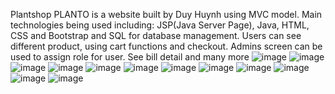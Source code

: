 Plantshop PLANTO is a website built by Duy Huynh using MVC model. 
Main technologies being used including: JSP(Java Server Page), Java, HTML, CSS and Bootstrap and SQL for database management.
Users can see different product, using cart functions and checkout.
Admins screen can be used to assign role for user. See bill detail and many more
![image](https://github.com/duyhuynhnguyentuan/plantshop-PRJ301/assets/124075895/e01c2961-6476-44a2-b391-a45a9df72f7e)
![image](https://github.com/duyhuynhnguyentuan/plantshop-PRJ301/assets/124075895/0348ef3c-9e08-4ab6-aefb-bc6ddbf6c05a)
![image](https://github.com/duyhuynhnguyentuan/plantshop-PRJ301/assets/124075895/56560302-8c2f-4269-9de7-808fa792a0c7)
![image](https://github.com/duyhuynhnguyentuan/plantshop-PRJ301/assets/124075895/a3cd7d87-6c4a-4194-bdaa-cc56c20c73ef)
![image](https://github.com/duyhuynhnguyentuan/plantshop-PRJ301/assets/124075895/2fa5c0fc-30a6-495d-b103-f0b53fd4956e)
![image](https://github.com/duyhuynhnguyentuan/plantshop-PRJ301/assets/124075895/ac392875-005c-4197-993c-a127d1b61ab8)
![image](https://github.com/duyhuynhnguyentuan/plantshop-PRJ301/assets/124075895/d8e1fc55-796f-43cf-ab79-092a3f01a098)
![image](https://github.com/duyhuynhnguyentuan/plantshop-PRJ301/assets/124075895/11e38ba3-be50-4cef-b778-63e90928035a)
![image](https://github.com/duyhuynhnguyentuan/plantshop-PRJ301/assets/124075895/529e1306-fdf1-4983-ab75-31a077d98ce0)
![image](https://github.com/duyhuynhnguyentuan/plantshop-PRJ301/assets/124075895/ef68b28f-2978-4f71-9bbc-e0e5f16e5fff)
![image](https://github.com/duyhuynhnguyentuan/plantshop-PRJ301/assets/124075895/6f70f92e-05dc-4d4c-ad63-9d79b6280eae)
![image](https://github.com/duyhuynhnguyentuan/plantshop-PRJ301/assets/124075895/1d00a163-0c51-4467-89e0-ab7b844ae342)
